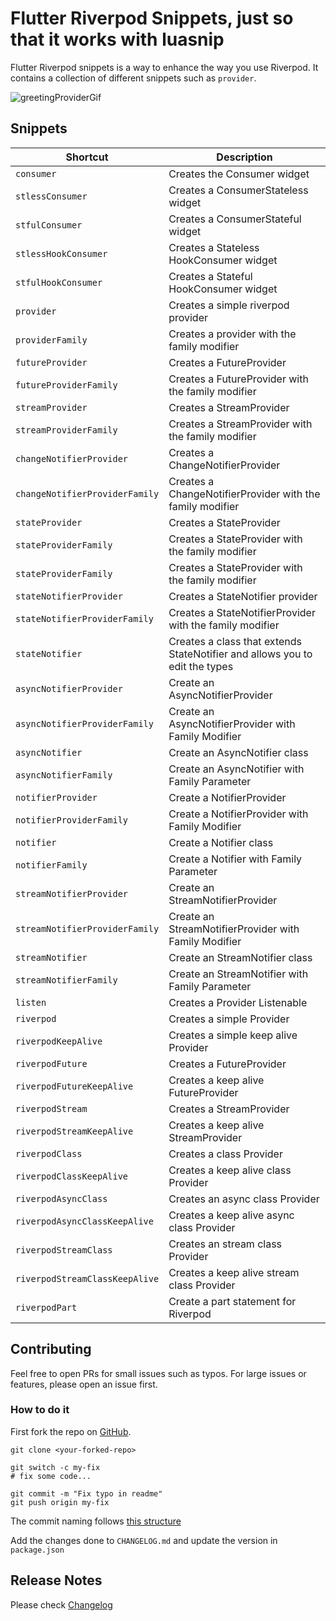 # Flutter Riverpod Snippets, just so that it works with luasnip

Flutter Riverpod snippets is a way to enhance the way you use Riverpod. It contains a collection of different
snippets such as `provider`.

![greetingProviderGif](gifs/greetingProvider.gif)

## Snippets

| Shortcut                       | Description                                                                 |
| ------------------------------ | --------------------------------------------------------------------------- |
| `consumer`                     | Creates the Consumer widget                                                 |
| `stlessConsumer`               | Creates a ConsumerStateless widget                                          |
| `stfulConsumer`                | Creates a ConsumerStateful widget                                           |
| `stlessHookConsumer`           | Creates a Stateless HookConsumer widget                                     |
| `stfulHookConsumer`            | Creates a Stateful HookConsumer widget                                      |
| `provider`                     | Creates a simple riverpod provider                                          |
| `providerFamily`               | Creates a provider with the family modifier                                 |
| `futureProvider`               | Creates a FutureProvider                                                    |
| `futureProviderFamily`         | Creates a FutureProvider with the family modifier                           |
| `streamProvider`               | Creates a StreamProvider                                                    |
| `streamProviderFamily`         | Creates a StreamProvider with the family modifier                           |
| `changeNotifierProvider`       | Creates a ChangeNotifierProvider                                            |
| `changeNotifierProviderFamily` | Creates a ChangeNotifierProvider with the family modifier                   |
| `stateProvider`                | Creates a StateProvider                                                     |
| `stateProviderFamily`          | Creates a StateProvider with the family modifier                            |
| `stateProviderFamily`          | Creates a StateProvider with the family modifier                            |
| `stateNotifierProvider`        | Creates a StateNotifier provider                                            |
| `stateNotifierProviderFamily`  | Creates a StateNotifierProvider with the family modifier                    |
| `stateNotifier`                | Creates a class that extends StateNotifier and allows you to edit the types |
| `asyncNotifierProvider`        | Create an AsyncNotifierProvider                                             |
| `asyncNotifierProviderFamily`  | Create an AsyncNotifierProvider with Family Modifier                        |
| `asyncNotifier`                | Create an AsyncNotifier class                                               |
| `asyncNotifierFamily`          | Create an AsyncNotifier with Family Parameter                               |
| `notifierProvider`             | Create a NotifierProvider                                                   |
| `notifierProviderFamily`       | Create a NotifierProvider with Family Modifier                              |
| `notifier`                     | Create a Notifier class                                                     |
| `notifierFamily`               | Create a Notifier with Family Parameter                                     |
| `streamNotifierProvider`        | Create an StreamNotifierProvider                                           |
| `streamNotifierProviderFamily`  | Create an StreamNotifierProvider with Family Modifier                      |
| `streamNotifier`                | Create an StreamNotifier class                                             |
| `streamNotifierFamily`          | Create an StreamNotifier with Family Parameter                             |
| `listen`                       | Creates a Provider Listenable                                               |
| `riverpod`                     | Creates a simple Provider                                                   |
| `riverpodKeepAlive`            | Creates a simple keep alive Provider                                        |
| `riverpodFuture`               | Creates a FutureProvider                                                    |
| `riverpodFutureKeepAlive`      | Creates a keep alive FutureProvider                                         |
| `riverpodStream`               | Creates a StreamProvider                                                    |
| `riverpodStreamKeepAlive`      | Creates a keep alive StreamProvider                                         |
| `riverpodClass`                | Creates a class Provider                                                    |
| `riverpodClassKeepAlive`       | Creates a keep alive class Provider                                         |
| `riverpodAsyncClass`           | Creates an async class Provider                                             |
| `riverpodAsyncClassKeepAlive`  | Creates a keep alive async class Provider                                   |
| `riverpodStreamClass`           | Creates an stream class Provider                                           |
| `riverpodStreamClassKeepAlive`  | Creates a keep alive stream class Provider                                 |
| `riverpodPart`                 | Create a part statement for Riverpod                                        |

## Contributing
Feel free to open PRs for small issues such as typos. For large issues or features, please open an issue first.

### How to do it
First fork the repo on [GitHub](https://github.com/RobertBrunhage/flutter-riverpod-snippets).
```
git clone <your-forked-repo>

git switch -c my-fix
# fix some code...

git commit -m "Fix typo in readme"
git push origin my-fix
```

The commit naming follows [this structure](https://chris.beams.io/posts/git-commit/)

Add the changes done to `CHANGELOG.md` and update the version in `package.json`

## Release Notes

Please check [Changelog](CHANGELOG.md)
